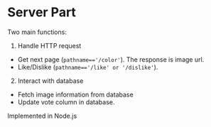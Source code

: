 # Server Part

Two main functions:
1. Handle HTTP request
* Get next page (`pathname=='/color'`). The response is image url.
* Like/Dislike (`pathname=='/like' or '/dislike'`).
2. Interact with database
* Fetch image information from database
* Update vote column in database.

Implemented in Node.js
